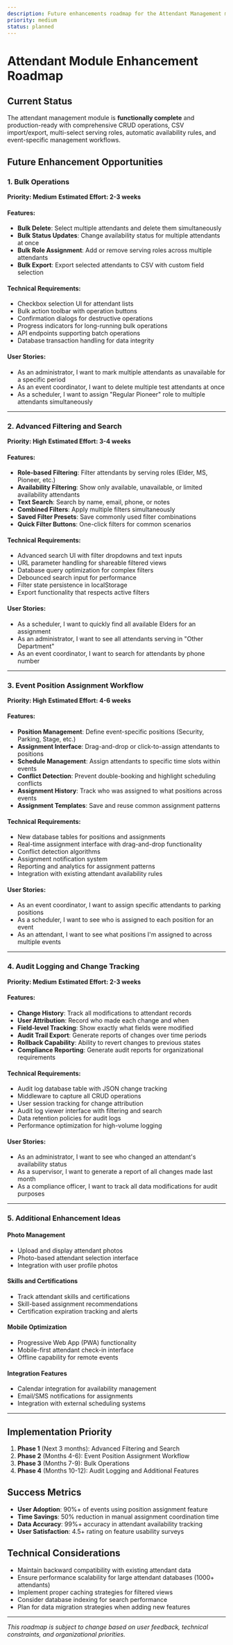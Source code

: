 ```yaml
---
description: Future enhancements roadmap for the Attendant Management module
priority: medium
status: planned
---
```


# Attendant Module Enhancement Roadmap

## Current Status
The attendant management module is **functionally complete** and production-ready with comprehensive CRUD operations, CSV import/export, multi-select serving roles, automatic availability rules, and event-specific management workflows.

## Future Enhancement Opportunities

### 1. Bulk Operations
**Priority: Medium**
**Estimated Effort: 2-3 weeks**

#### Features:
- **Bulk Delete**: Select multiple attendants and delete them simultaneously
- **Bulk Status Updates**: Change availability status for multiple attendants at once
- **Bulk Role Assignment**: Add or remove serving roles across multiple attendants
- **Bulk Export**: Export selected attendants to CSV with custom field selection

#### Technical Requirements:
- Checkbox selection UI for attendant lists
- Bulk action toolbar with operation buttons
- Confirmation dialogs for destructive operations
- Progress indicators for long-running bulk operations
- API endpoints supporting batch operations
- Database transaction handling for data integrity

#### User Stories:
- As an administrator, I want to mark multiple attendants as unavailable for a specific period
- As an event coordinator, I want to delete multiple test attendants at once
- As a scheduler, I want to assign "Regular Pioneer" role to multiple attendants simultaneously

---

### 2. Advanced Filtering and Search
**Priority: High**
**Estimated Effort: 3-4 weeks**

#### Features:
- **Role-based Filtering**: Filter attendants by serving roles (Elder, MS, Pioneer, etc.)
- **Availability Filtering**: Show only available, unavailable, or limited availability attendants
- **Text Search**: Search by name, email, phone, or notes
- **Combined Filters**: Apply multiple filters simultaneously
- **Saved Filter Presets**: Save commonly used filter combinations
- **Quick Filter Buttons**: One-click filters for common scenarios

#### Technical Requirements:
- Advanced search UI with filter dropdowns and text inputs
- URL parameter handling for shareable filtered views
- Database query optimization for complex filters
- Debounced search input for performance
- Filter state persistence in localStorage
- Export functionality that respects active filters

#### User Stories:
- As a scheduler, I want to quickly find all available Elders for an assignment
- As an administrator, I want to see all attendants serving in "Other Department"
- As an event coordinator, I want to search for attendants by phone number

---

### 3. Event Position Assignment Workflow
**Priority: High**
**Estimated Effort: 4-6 weeks**

#### Features:
- **Position Management**: Define event-specific positions (Security, Parking, Stage, etc.)
- **Assignment Interface**: Drag-and-drop or click-to-assign attendants to positions
- **Schedule Management**: Assign attendants to specific time slots within events
- **Conflict Detection**: Prevent double-booking and highlight scheduling conflicts
- **Assignment History**: Track who was assigned to what positions across events
- **Assignment Templates**: Save and reuse common assignment patterns

#### Technical Requirements:
- New database tables for positions and assignments
- Real-time assignment interface with drag-and-drop functionality
- Conflict detection algorithms
- Assignment notification system
- Reporting and analytics for assignment patterns
- Integration with existing attendant availability rules

#### User Stories:
- As an event coordinator, I want to assign specific attendants to parking positions
- As a scheduler, I want to see who is assigned to each position for an event
- As an attendant, I want to see what positions I'm assigned to across multiple events

---

### 4. Audit Logging and Change Tracking
**Priority: Medium**
**Estimated Effort: 2-3 weeks**

#### Features:
- **Change History**: Track all modifications to attendant records
- **User Attribution**: Record who made each change and when
- **Field-level Tracking**: Show exactly what fields were modified
- **Audit Trail Export**: Generate reports of changes over time periods
- **Rollback Capability**: Ability to revert changes to previous states
- **Compliance Reporting**: Generate audit reports for organizational requirements

#### Technical Requirements:
- Audit log database table with JSON change tracking
- Middleware to capture all CRUD operations
- User session tracking for change attribution
- Audit log viewer interface with filtering and search
- Data retention policies for audit logs
- Performance optimization for high-volume logging

#### User Stories:
- As an administrator, I want to see who changed an attendant's availability status
- As a supervisor, I want to generate a report of all changes made last month
- As a compliance officer, I want to track all data modifications for audit purposes

---

### 5. Additional Enhancement Ideas

#### Photo Management
- Upload and display attendant photos
- Photo-based attendant selection interface
- Integration with user profile photos

#### Skills and Certifications
- Track attendant skills and certifications
- Skill-based assignment recommendations
- Certification expiration tracking and alerts

#### Mobile Optimization
- Progressive Web App (PWA) functionality
- Mobile-first attendant check-in interface
- Offline capability for remote events

#### Integration Features
- Calendar integration for availability management
- Email/SMS notifications for assignments
- Integration with external scheduling systems

---

## Implementation Priority

1. **Phase 1** (Next 3 months): Advanced Filtering and Search
2. **Phase 2** (Months 4-6): Event Position Assignment Workflow  
3. **Phase 3** (Months 7-9): Bulk Operations
4. **Phase 4** (Months 10-12): Audit Logging and Additional Features

## Success Metrics

- **User Adoption**: 90%+ of events using position assignment feature
- **Time Savings**: 50% reduction in manual assignment coordination time
- **Data Accuracy**: 99%+ accuracy in attendant availability tracking
- **User Satisfaction**: 4.5+ rating on feature usability surveys

## Technical Considerations

- Maintain backward compatibility with existing attendant data
- Ensure performance scalability for large attendant databases (1000+ attendants)
- Implement proper caching strategies for filtered views
- Consider database indexing for search performance
- Plan for data migration strategies when adding new features

---

*This roadmap is subject to change based on user feedback, technical constraints, and organizational priorities.*
